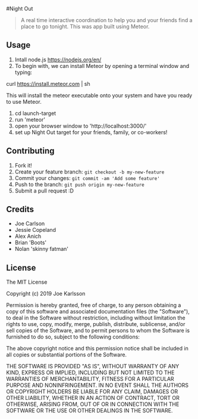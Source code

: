  #Night Out

> A real time interactive coordination to help you and your friends find a place to go tonight. This was app built using Meteor.

## Usage
1. Intall node.js https://nodejs.org/en/
1. To begin with, we can install Meteor by opening a terminal window and typing:

curl https://install.meteor.com | sh

This will install the meteor executable onto your system and have you ready to use Meteor.

1. cd launch-target
1. run 'meteor'
1. open your browser window to 'http://localhost:3000/'
1. set up Night Out target for your friends, family, or co-workers!

## Contributing
1. Fork it!
2. Create your feature branch: `git checkout -b my-new-feature`
3. Commit your changes: `git commit -am 'Add some feature'`
4. Push to the branch: `git push origin my-new-feature`
5. Submit a pull request :D

## Credits
- Joe Carlson
- Jessie Copeland
- Alex Anich
- Brian 'Boots'
- Nolan 'skinny fatman'

## License
The MIT License

Copyright (c) 2019 Joe Karlsson

Permission is hereby granted, free of charge, to any person obtaining a copy of this software and associated documentation files (the "Software"), to deal in the Software without restriction, including without limitation the rights to use, copy, modify, merge, publish, distribute, sublicense, and/or sell copies of the Software, and to permit persons to whom the Software is furnished to do so, subject to the following conditions:

The above copyright notice and this permission notice shall be included in all copies or substantial portions of the Software.

THE SOFTWARE IS PROVIDED "AS IS", WITHOUT WARRANTY OF ANY KIND, EXPRESS OR IMPLIED, INCLUDING BUT NOT LIMITED TO THE WARRANTIES OF MERCHANTABILITY, FITNESS FOR A PARTICULAR PURPOSE AND NONINFRINGEMENT. IN NO EVENT SHALL THE AUTHORS OR COPYRIGHT HOLDERS BE LIABLE FOR ANY CLAIM, DAMAGES OR OTHER LIABILITY, WHETHER IN AN ACTION OF CONTRACT, TORT OR OTHERWISE, ARISING FROM, OUT OF OR IN CONNECTION WITH THE SOFTWARE OR THE USE OR OTHER DEALINGS IN THE SOFTWARE.
